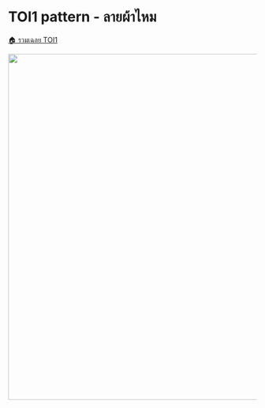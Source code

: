 <!-- @codegen_problem begin -->
# TOI1 pattern - ลายผ้าไหม

[🏠 รวมเฉลย TOI1](../)

<img width="700" src="https://github.com/krist7599555/toi/assets/19445033/80c80822-7583-4bcd-a705-dae3eacdee85" />
<!-- @codegen_problem end -->
